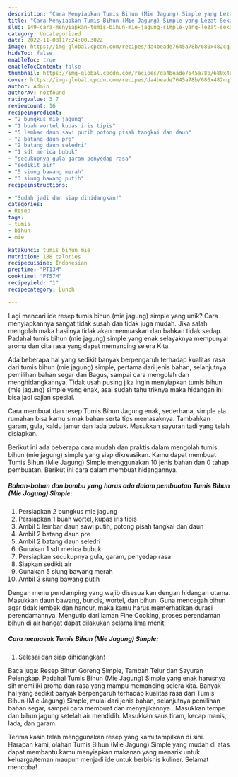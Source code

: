 ```yaml
---
description: "Cara Menyiapkan Tumis Bihun (Mie Jagung) Simple yang Lezat Sekali"
title: "Cara Menyiapkan Tumis Bihun (Mie Jagung) Simple yang Lezat Sekali"
slug: 149-cara-menyiapkan-tumis-bihun-mie-jagung-simple-yang-lezat-sekali
category: Uncategorized
date: 2022-11-08T17:24:00.302Z
image: https://img-global.cpcdn.com/recipes/da4beade7645a78b/680x482cq70/tumis-bihun-mie-jagung-simple-foto-resep-utama.jpg
hideToc: false
enableToc: true
enableTocContent: false
thumbnail: https://img-global.cpcdn.com/recipes/da4beade7645a78b/680x482cq70/tumis-bihun-mie-jagung-simple-foto-resep-utama.jpg
cover: https://img-global.cpcdn.com/recipes/da4beade7645a78b/680x482cq70/tumis-bihun-mie-jagung-simple-foto-resep-utama.jpg
author: Admin
authorAv: notfound
ratingvalue: 3.7
reviewcount: 16
recipeingredient:
- "2 bungkus mie jagung"
- "1 buah wortel kupas iris tipis"
- "5 lembar daun sawi putih potong pisah tangkai dan daun"
- "2 batang daun pre"
- "2 batang daun seledri"
- "1 sdt merica bubuk"
- "secukupnya gula garam penyedap rasa"
- "sedikit air"
- "5 siung bawang merah"
- "3 siung bawang putih"
recipeinstructions:

- "Sudah jadi dan siap dihidangkan!"
categories:
- Resep
tags:
- tumis
- bihun
- mie

katakunci: tumis bihun mie 
nutrition: 188 calories
recipecuisine: Indonesian
preptime: "PT13M"
cooktime: "PT57M"
recipeyield: "1"
recipecategory: Lunch

---
```





Lagi mencari ide resep tumis bihun (mie jagung) simple yang unik? Cara menyiapkannya sangat tidak susah dan tidak juga mudah. Jika salah mengolah maka hasilnya tidak akan memuaskan dan bahkan tidak sedap. Padahal tumis bihun (mie jagung) simple yang enak selayaknya mempunyai aroma dan cita rasa yang dapat memancing selera Kita.





Ada beberapa hal yang sedikit banyak berpengaruh terhadap kualitas rasa dari tumis bihun (mie jagung) simple, pertama dari jenis bahan, selanjutnya pemilihan bahan segar dan Bagus, sampai cara mengolah dan menghidangkannya. Tidak usah pusing jika ingin menyiapkan tumis bihun (mie jagung) simple yang enak,      asal sudah tahu triknya maka hidangan ini bisa jadi sajian spesial.














Cara membuat dan resep Tumis Bihun Jagung enak, sederhana, simple ala rumahan bisa kamu simak bahan serta tips memasaknya. Tambahkan garam, gula, kaldu jamur dan lada bubuk. Masukkan sayuran tadi yang telah disiapkan.






Berikut ini ada beberapa cara mudah dan praktis dalam mengolah tumis bihun (mie jagung) simple yang siap dikreasikan. Kamu dapat membuat Tumis Bihun (Mie Jagung) Simple menggunakan 10 jenis bahan dan 0 tahap pembuatan. Berikut ini cara dalam membuat hidangannya.

<!--inarticleads1-->

##### Bahan-bahan dan bumbu yang harus ada dalam pembuatan Tumis Bihun (Mie Jagung) Simple:

1. Persiapkan 2 bungkus mie jagung
1. Persiapkan 1 buah wortel, kupas iris tipis
1. Ambil 5 lembar daun sawi putih, potong pisah tangkai dan daun
1. Ambil 2 batang daun pre
1. Ambil 2 batang daun seledri
1. Gunakan 1 sdt merica bubuk
1. Persiapkan secukupnya gula, garam, penyedap rasa
1. Siapkan sedikit air
1. Gunakan 5 siung bawang merah
1. Ambil 3 siung bawang putih


Dengan menu pendamping yang wajib disesuaikan dengan hidangan utama. Masukkan daun bawang, buncis, wortel, dan bihun. Guna mencegah bihun agar tidak lembek dan hancur, maka kamu harus memerhatikan durasi perendamannya. Mengutip dari laman Fine Cooking, proses perendaman bihun di air hangat dapat dilakukan selama lima menit. 

<!--inarticleads2-->

##### Cara memasak Tumis Bihun (Mie Jagung) Simple:


1. Selesai dan siap dihidangkan!

Baca juga: Resep Bihun Goreng Simple, Tambah Telur dan Sayuran Pelengkap. Padahal Tumis Bihun (Mie Jagung) Simple yang enak harusnya sih memiliki aroma dan rasa yang mampu memancing selera kita. Banyak hal yang sedikit banyak berpengaruh terhadap kualitas rasa dari Tumis Bihun (Mie Jagung) Simple, mulai dari jenis bahan, selanjutnya pemilihan bahan segar, sampai cara membuat dan menyajikannya.. Masukkan tempe dan bihun jagung setelah air mendidih. Masukkan saus tiram, kecap manis, lada, dan garam. 

Terima kasih telah menggunakan resep yang kami tampilkan di sini. Harapan kami, olahan Tumis Bihun (Mie Jagung) Simple yang mudah di atas dapat membantu kamu menyiapkan makanan yang menarik untuk keluarga/teman maupun menjadi ide untuk berbisnis kuliner. Selamat mencoba!

